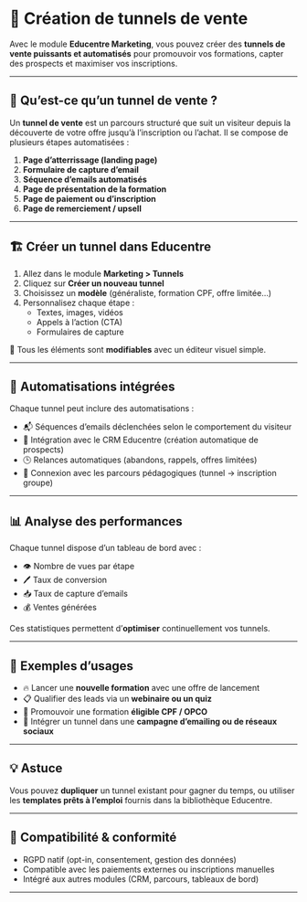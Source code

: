 # 🧲 Création de tunnels de vente

Avec le module **Educentre Marketing**, vous pouvez créer des **tunnels de vente puissants et automatisés** pour promouvoir vos formations, capter des prospects et maximiser vos inscriptions.

---

## 🚀 Qu’est-ce qu’un tunnel de vente ?

Un **tunnel de vente** est un parcours structuré que suit un visiteur depuis la découverte de votre offre jusqu’à l’inscription ou l’achat. Il se compose de plusieurs étapes automatisées :

1. **Page d’atterrissage (landing page)**
2. **Formulaire de capture d’email**
3. **Séquence d’emails automatisés**
4. **Page de présentation de la formation**
5. **Page de paiement ou d’inscription**
6. **Page de remerciement / upsell**

---

## 🏗️ Créer un tunnel dans Educentre

1. Allez dans le module **Marketing > Tunnels**
2. Cliquez sur **Créer un nouveau tunnel**
3. Choisissez un **modèle** (généraliste, formation CPF, offre limitée…)
4. Personnalisez chaque étape :
   - Textes, images, vidéos
   - Appels à l’action (CTA)
   - Formulaires de capture

🎨 Tous les éléments sont **modifiables** avec un éditeur visuel simple.

---

## 🧠 Automatisations intégrées

Chaque tunnel peut inclure des automatisations :

- 📬 Séquences d’emails déclenchées selon le comportement du visiteur
- 🧩 Intégration avec le CRM Educentre (création automatique de prospects)
- 🕒 Relances automatiques (abandons, rappels, offres limitées)
- 🔗 Connexion avec les parcours pédagogiques (tunnel → inscription groupe)

---

## 📊 Analyse des performances

Chaque tunnel dispose d’un tableau de bord avec :

- 👁️ Nombre de vues par étape
- 🖊️ Taux de conversion
- 📥 Taux de capture d’emails
- 💰 Ventes générées

Ces statistiques permettent d’**optimiser** continuellement vos tunnels.

---

## 🧪 Exemples d’usages

- 🔥 Lancer une **nouvelle formation** avec une offre de lancement
- 📋 Qualifier des leads via un **webinaire ou un quiz**
- 🎯 Promouvoir une formation **éligible CPF / OPCO**
- 🤝 Intégrer un tunnel dans une **campagne d’emailing ou de réseaux sociaux**

---

## 💡 Astuce

Vous pouvez **dupliquer** un tunnel existant pour gagner du temps, ou utiliser les **templates prêts à l’emploi** fournis dans la bibliothèque Educentre.

---

## 🔐 Compatibilité & conformité

- RGPD natif (opt-in, consentement, gestion des données)
- Compatible avec les paiements externes ou inscriptions manuelles
- Intégré aux autres modules (CRM, parcours, tableaux de bord)

---

